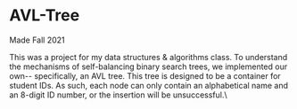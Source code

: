 # AVL-Tree
Made Fall 2021

This was a project for my data structures & algorithms class. To understand the mechanisms of self-balancing binary search trees, we implemented our own-- specifically, an AVL tree.
This tree is designed to be a container for student IDs. As such, each node can only contain an alphabetical name and an 8-digit ID number, or the insertion will be unsuccessful.\